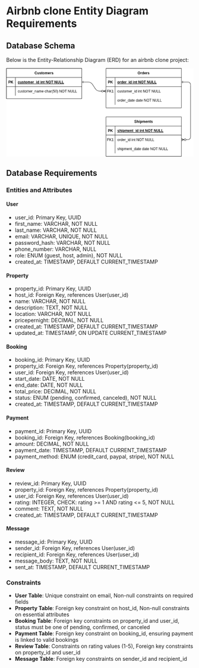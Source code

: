 # Airbnb clone Entity Diagram Requirements

## Database Schema

Below is the Entity-Relationship Diagram (ERD) for an airbnb clone project:

![Airbnb Clone Database ERD](airbnb-erd.png)

## Database Requirements

### Entities and Attributes

#### User
- user_id: Primary Key, UUID
- first_name: VARCHAR, NOT NULL
- last_name: VARCHAR, NOT NULL
- email: VARCHAR, UNIQUE, NOT NULL
- password_hash: VARCHAR, NOT NULL
- phone_number: VARCHAR, NULL
- role: ENUM (guest, host, admin), NOT NULL
- created_at: TIMESTAMP, DEFAULT CURRENT_TIMESTAMP

#### Property
- property_id: Primary Key, UUID
- host_id: Foreign Key, references User(user_id)
- name: VARCHAR, NOT NULL
- description: TEXT, NOT NULL
- location: VARCHAR, NOT NULL
- pricepernight: DECIMAL, NOT NULL
- created_at: TIMESTAMP, DEFAULT CURRENT_TIMESTAMP
- updated_at: TIMESTAMP, ON UPDATE CURRENT_TIMESTAMP

#### Booking
- booking_id: Primary Key, UUID
- property_id: Foreign Key, references Property(property_id)
- user_id: Foreign Key, references User(user_id)
- start_date: DATE, NOT NULL
- end_date: DATE, NOT NULL
- total_price: DECIMAL, NOT NULL
- status: ENUM (pending, confirmed, canceled), NOT NULL
- created_at: TIMESTAMP, DEFAULT CURRENT_TIMESTAMP

#### Payment
- payment_id: Primary Key, UUID
- booking_id: Foreign Key, references Booking(booking_id)
- amount: DECIMAL, NOT NULL
- payment_date: TIMESTAMP, DEFAULT CURRENT_TIMESTAMP
- payment_method: ENUM (credit_card, paypal, stripe), NOT NULL

#### Review
- review_id: Primary Key, UUID
- property_id: Foreign Key, references Property(property_id)
- user_id: Foreign Key, references User(user_id)
- rating: INTEGER, CHECK: rating >= 1 AND rating <= 5, NOT NULL
- comment: TEXT, NOT NULL
- created_at: TIMESTAMP, DEFAULT CURRENT_TIMESTAMP

#### Message
- message_id: Primary Key, UUID
- sender_id: Foreign Key, references User(user_id)
- recipient_id: Foreign Key, references User(user_id)
- message_body: TEXT, NOT NULL
- sent_at: TIMESTAMP, DEFAULT CURRENT_TIMESTAMP

### Constraints

- **User Table**: Unique constraint on email, Non-null constraints on required fields
- **Property Table**: Foreign key constraint on host_id, Non-null constraints on essential attributes
- **Booking Table**: Foreign key constraints on property_id and user_id, status must be one of pending, confirmed, or canceled
- **Payment Table**: Foreign key constraint on booking_id, ensuring payment is linked to valid bookings
- **Review Table**: Constraints on rating values (1-5), Foreign key constraints on property_id and user_id
- **Message Table**: Foreign key constraints on sender_id and recipient_id
